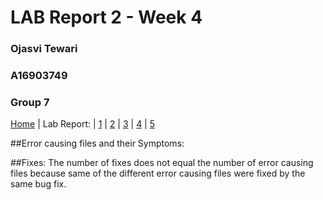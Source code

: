 # LAB Report 2 - Week 4
### Ojasvi Tewari
### A16903749
### Group 7

[Home](index.html) | Lab Report: | [1](lab-report-1-week-2.html) | [2](404.html) | [3](404.html) | [4](404.html) | [5](404.html)

##Error causing files and their Symptoms:

##Fixes:
The number of fixes does not equal the number of error causing files because same of the different error causing files were fixed by the same bug fix.
